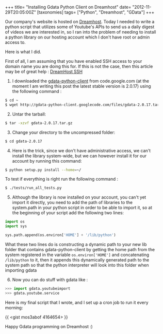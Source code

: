 +++
title= "Installing Gdata Python Client on Dreamhost"
date= "2012-11-29T20:05:00Z"
[taxonomies]
tags= ["Python", "Dreamhost", "GData"]
+++

Our company's website is hosted on [Dreamhost][dreamhost]. Today I needed to write a
python script that utilizes some of Youtube's APIs to send us a daily digest of
videos we are interested in, so I ran into the problem of needing to install a
python library on our hosting account which I don't have root or admin access
to.

Here is what I did.

First of all, I am assuming that you have enabled SSH access to your domain name
you are doing this for. If this is not the case, then this article may be of
great help : [DreamHost SSH][dreamhost ssh]

1. I downloaded the [gdata-python-client][gdata-python-client] from code.google.com (at the moment
   I am writing this post the latest stable version is 2.0.17) using the
   following command :

```bash
$ cd ~
$ wget http://gdata-python-client.googlecode.com/files/gdata-2.0.17.tar.gz
```

2. Untar the tarball:

```bash
$ tar -xzvf gdata-2.0.17.tar.gz
```

3. Change your directory to the uncompressed folder:

```bash
$ cd gdata-2.0.17
```

4. Here is the trick, since we don't have administrative access, we can't
   install the library system-wide, but we can however install it for our
   account by running this command:

```bash
$ python setup.py install --home=~/
```

To test if everything is right run the following command :

```bash
$ ./tests/run_all_tests.py
```

5. Although the library is now installed on your account, you can't yet import
   it directly, you need to add the path of libraries to the system.path in your
   python script in order to be able to import it, so at the beginning of your
   script add the following two lines:

```python {linenos=table,linenostart=1}
import os
import sys

sys.path.append(os.environ['HOME'] + '/lib/python')
```

What these two lines do is constructing a dynamic path to your new lib folder
that contains gdata-python-client by getting the home path from the system
registered in the variable `os.environ['HOME']` and concatenating `/lib/python`
to it, then it appends this dynamically generated path to the system path so
that the python interpreter will look into this folder when importing gdata

6. Now you can do stuff with gdata like :

```python
>>> import gdata.youtubeimport
>>> gdata.youtube.service
```

Here is my final script that I wrote, and I set up a cron job to run it every
morning:

{{ <gist mos3abof 4164654> }}

Happy Gdata programming on Dreamhost :)

[dreamhost]: http://www.dreamhost.com
[dreamhost ssh]: http://ahappycustomer.dreamhosters.com/dreamhost-ssh.html
[gdata-python-client]: http://code.google.com/p/gdata-python-client/downloads/list

